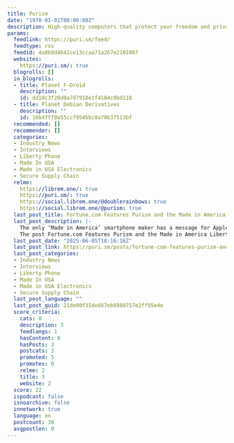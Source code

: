 ```yaml
---
title: Purism
date: "1970-01-01T00:00:00Z"
description: High-quality computers that protect your freedom and privacy
params:
  feedlink: https://puri.sm/feed/
  feedtype: rss
  feedid: 4a0b8d4642ce13ccaa71a267e2101087
  websites:
    https://puri.sm/: true
  blogrolls: []
  in_blogrolls:
  - title: Planet F-Droid
    description: ""
    id: dd10c3f20d0a7d7918e1f4184c0bd118
  - title: Planet Debian Derivatives
    description: ""
    id: 16b4fff0a55ccf954bbc8a70b37513bf
  recommended: []
  recommender: []
  categories:
  - Industry News
  - Interviews
  - Liberty Phone
  - Made In USA
  - Made in USA Electronics
  - Secure Supply Chain
  relme:
    https://librem.one/: true
    https://puri.sm/: true
    https://social.librem.one/@doublerainbows: true
    https://social.librem.one/@purism: true
  last_post_title: Fortune.com Features Purism and the Made in America Liberty Phone
  last_post_description: |-
    The only ‘Made in America’ smartphone maker has a message for Apple about manufacturing in the Trump tariff era.
    The post Fortune.com Features Purism and the Made in America Liberty Phone
  last_post_date: "2025-06-05T18:16:16Z"
  last_post_link: https://puri.sm/posts/fortune-com-features-purism-and-the-made-in-america-liberty-phone/
  last_post_categories:
  - Industry News
  - Interviews
  - Liberty Phone
  - Made In USA
  - Made in USA Electronics
  - Secure Supply Chain
  last_post_language: ""
  last_post_guid: 21de00f35de667eb8988757e2ff95e4e
  score_criteria:
    cats: 0
    description: 3
    feedlangs: 1
    hasContent: 0
    hasPosts: 3
    postcats: 3
    promoted: 5
    promotes: 0
    relme: 2
    title: 3
    website: 2
  score: 22
  ispodcast: false
  isnoarchive: false
  innetwork: true
  language: en
  postcount: 30
  avgpostlen: 0
---
```

